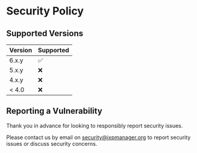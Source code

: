 # Security Policy

## Supported Versions


| Version | Supported          |
| ------- | ------------------ |
| 6.x.y   | :white_check_mark: |
| 5.x.y   | :x: |
| 4.x.y   | :x:                |
| < 4.0   | :x:                |

## Reporting a Vulnerability

Thank you in advance for looking to responsibly report security issues. 

Please contact us by email on [security@ixpmanager.org](security@ixpmanager.org) to report security issues or discuss security concerns. 
